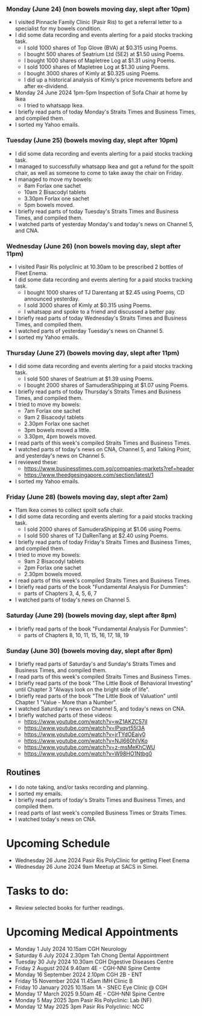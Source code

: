 ### Monday (June 24) (non bowels moving day, slept after 10pm)
- I visited Pinnacle Family Clinic (Pasir Ris) to get a referral letter to a specialist for my bowels condition.
- I did some data recording and events alerting for a paid stocks tracking task.
    - I sold 1000 shares of Top Glove (BVA) at $0.315 using Poems.
    - I bought 500 shares of Seatrium Ltd (5E2) at $1.50 using Poems.
    - I bought 1000 shares of Mapletree Log at $1.31 using Poems.
    - I sold 1000 shares of Mapletree Log at $1.30 using Poems.
    - I bought 3000 shares of Kimly at $0.325 using Poems.
    - I did up a historical analysis of Kimly's price movements before and after ex-dividend.
- Monday 24 June 2024 1pm-5pm Inspection of Sofa Chair at home by Ikea
    - I tried to whatsapp Ikea.
- I briefly read parts of today Monday's Straits Times and Business Times, and compiled them.
- I sorted my Yahoo emails.

### Tuesday (June 25) (bowels moving day, slept after 10pm)
- I did some data recording and events alerting for a paid stocks tracking task.
- I managed to successfully whatsapp Ikea and got a refund for the spoilt chair, as well as someone to come to take away the chair on Friday.
- I managed to move my bowels:
    - 8am Forlax one sachet
    - 10am 2 Bisacodyl tablets
    - 3.30pm Forlax one sachet
    - 5pm bowels moved.
- I briefly read parts of today Tuesday's Straits Times and Business Times, and compiled them.
- I watched parts of yesterday Monday's and today's news on Channel 5, and CNA.

### Wednesday (June 26) (non bowels moving day, slept after 11pm)
- I visited Pasir Ris polyclinic at 10.30am to be prescribed 2 bottles of Fleet Enema.
- I did some data recording and events alerting for a paid stocks tracking task.
    - I bought 1000 shares of TJ Darentang at $2.45 using Poems, CD announced yesterday.
    - I sold 3000 shares of Kimly at $0.315 using Poems.
    - I whatsapp and spoke to a friend and discussed a better pay.
- I briefly read parts of today Wednesday's Straits Times and Business Times, and compiled them.
- I watched parts of yesterday Tuesday's news on Channel 5.
- I sorted my Yahoo emails.

### Thursday (June 27) (bowels moving day, slept after 11pm)
- I did some data recording and events alerting for a paid stocks tracking task.
    - I sold 500 shares of Seatrium at $1.39 using Poems.
    - I bought 2000 shares of SamuderaShipping at $1.07 using Poems.
- I briefly read parts of today Thursday's Straits Times and Business Times, and compiled them.
- I tried to move my bowels:
    - 7am Forlax one sachet
    - 9am 2 Bisacodyl tablets
    - 2.30pm Forlax one sachet
    - 3pm bowels moved a little.
    - 3.30pm, 4pm bowels moved.
- I read parts of this week's compiled Straits Times and Business Times.
- I watched parts of today's news on CNA, Channel 5, and Talking Point, and yesterday's news on Channel 5.
- I reviewed these:
    - https://www.businesstimes.com.sg/companies-markets?ref=header
    - https://www.theedgesingapore.com/section/latest/1
- I sorted my Yahoo emails.

### Friday (June 28) (bowels moving day, slept after 2am)
- 11am Ikea comes to collect spoilt sofa chair.
- I did some data recording and events alerting for a paid stocks tracking task.
    - I sold 2000 shares of SamuderaShipping at $1.06 using Poems.
    - I sold 500 shares of TJ DaRenTang at $2.40 using Poems.
- I briefly read parts of today Friday's Straits Times and Business Times, and compiled them.
- I tried to move my bowels:
    - 9am 2 Bisacodyl tablets
    - 2pm Forlax one sachet
    - 2.30pm bowels moved.
- I read parts of this week's compiled Straits Times and Business Times.
- I briefly read parts of the book "Fundamental Analysis For Dummies":
    - parts of Chapters 3, 4, 5, 6, 7
- I watched parts of today's news on Channel 5.

### Saturday (June 29) (bowels moving day, slept after 8pm)
- I briefly read parts of the book "Fundamental Analysis For Dummies":
    - parts of Chapters 8, 10, 11, 15, 16, 17, 18, 19

### Sunday (June 30) (bowels moving day, slept after 8pm)
- I briefly read parts of Saturday's and Sunday's Straits Times and Business Times, and compiled them.
- I read parts of this week's compiled Straits Times and Business Times.
- I briefly read parts of the book "The Little Book of Behavioral Investing" until Chapter 3 "Always look on the bright side of life".
- I briefly read parts of the book "The Little Book of Valuation" until Chapter 1 "Value - More than a Number".
- I watched Saturday's news on Channel 5, and today's news on CNA.
- I briefly watched parts of these videos:
    - https://www.youtube.com/watch?v=wZ1AKZC57jI
    - https://www.youtube.com/watch?v=lPvqvt55l3A
    - https://www.youtube.com/watch?v=jrTYdOEaiy0
    - https://www.youtube.com/watch?v=NJl660hIVKo
    - https://www.youtube.com/watch?v=z-msMeKhCWU
    - https://www.youtube.com/watch?v=W98HO1Ntbg0



## Routines
- I do note taking, and/or tasks recording and planning.
- I sorted my emails.
- I briefly read parts of today's Straits Times and Business Times, and compiled them.
- I read parts of last week's compiled Business Times or Straits Times.
- I watched today's news on CNA.

# Upcoming Schedule
- Wednesday 26 June 2024 Pasir Ris PolyClinic for getting Fleet Enema
- Wednesday 26 June 2024 9am Meetup at SACS in Simei.

# Tasks to do:
- Review selected books for further readings.

# Upcoming Medical Appointments
- Monday 1 July 2024 10.15am CGH Neurology
- Saturday 6 July 2024 2.30pm Tah Chong Dental Appointment
- Tuesday 30 July 2024 10.30am CGH Digestive Diseases Centre
- Friday 2 August 2024 9.40am 4E - CGH-NNI Spine Centre
- Monday 16 September 2024 2.10pm CGH 2B - ENT
- Friday 15 November 2024 11.45am IMH Clinic B
- Friday 10 January 2025 10.15am 1A - SNEC Eye Clinic @ CGH
- Monday 17 March 2025 9.50am 4E - CGH-NNI Spine Centre
- Monday 5 May 2025 3pm Pasir Ris Polyclinic: Lab (NF)
- Monday 12 May 2025 3pm Pasir Ris Polyclinic: NCC
